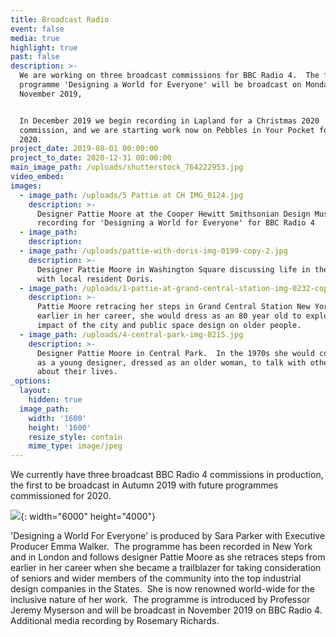 ```yaml
---
title: Broadcast Radio
event: false
media: true
highlight: true
past: false
description: >-
  We are working on three broadcast commissions for BBC Radio 4.  The first
  programme 'Designing a World for Everyone' will be broadcast on Monday 18th
  November 2019,


  In December 2019 we begin recording in Lapland for a Christmas 2020
  commission, and we are starting work now on Pebbles in Your Pocket for summer
  2020.
project_date: 2019-08-01 00:00:00
project_to_date: 2020-12-31 00:00:00
main_image_path: /uploads/shutterstock_764222953.jpg
video_embed:
images:
  - image_path: /uploads/5 Pattie at CH IMG_0124.jpg
    description: >-
      Designer Pattie Moore at the Cooper Hewitt Smithsonian Design Museum -
      recording for 'Designing a World for Everyone' for BBC Radio 4
  - image_path:
    description:
  - image_path: /uploads/pattie-with-doris-img-0199-copy-2.jpg
    description: >-
      Designer Pattie Moore in Washington Square discussing life in the city
      with local resident Doris.
  - image_path: /uploads/1-pattie-at-grand-central-station-img-0232-copy.jpg
    description: >-
      Pattie Moore retracing her steps in Grand Central Station New York, where
      earlier in her career, she would dress as an 80 year old to explore the
      impact of the city and public space design on older people.
  - image_path: /uploads/4-central-park-img-8215.jpg
    description: >-
      Designer Pattie Moore in Central Park.  In the 1970s she would come here
      as a young designer, dressed as an older woman, to talk with other seniors
      about their lives.
_options:
  layout:
    hidden: true
  image_path:
    width: '1600'
    height: '1600'
    resize_style: contain
    mime_type: image/jpeg
---
```


We currently have three broadcast BBC Radio 4 commissions in production, the first to be broadcast in Autumn 2019 with future programmes commissioned for 2020.

![](/uploads/img-0234.JPG){: width="6000" height="4000"}

'Designing a World For Everyone' is produced by Sara Parker with Executive Producer Emma Walker.&nbsp; The programme has been recorded in New York and in London and follows designer Pattie Moore as she retraces steps from earlier in her career when she became a trailblazer for taking consideration of seniors and wider members of the community into the top industrial design companies in the States.&nbsp; She is now renowned world-wide for the inclusive nature of her work.&nbsp; The programme is introduced by Professor Jeremy Myserson and will be broadcast in November 2019 on BBC Radio 4.&nbsp; Additional media recording by Rosemary Richards.